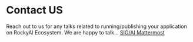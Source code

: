 # Contact US
Reach out to us for any talks related to running/publishing your application on RockyAI Ecosystem. We are happy to talk... [SIG/AI Mattermost](https://chat.rockylinux.org/rocky-linux/channels/sig-ai)